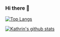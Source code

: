 ### Hi there 👋

[![Top Langs](https://github-readme-stats.vercel.app/api/top-langs/?username=kschmitz123&langs_count=8&layout=compact)](https://github.com/anuraghazra/github-readme-stats)

[![Kathrin's github stats](https://github-readme-stats.vercel.app/api?username=kschmitz123)](https://github.com/anuraghazra/github-readme-stats)
<!--
**kschmitz123/kschmitz123** is a ✨ _special_ ✨ repository because its `README.md` (this file) appears on your GitHub profile.

Here are some ideas to get you started:

- 🔭 I’m currently working on ...
- 🌱 I’m currently learning ...
- 👯 I’m looking to collaborate on ...
- 🤔 I’m looking for help with ...
- 💬 Ask me about ...
- 📫 How to reach me: ...
- 😄 Pronouns: ...
- ⚡ Fun fact: ...
-->
